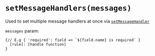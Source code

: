 # `setMessageHandlers(messages)` 

Used to set multiple message handlers at once via [`setMessageHandler`](https://github.com/c-mcg/js-laravel-validation/blob/master/docs/setMessageHandler.md)

`messages` param:
```
{// E.g { 'required': field => `${field.name} is required` }
  [rule]: [handle function]
}
```
